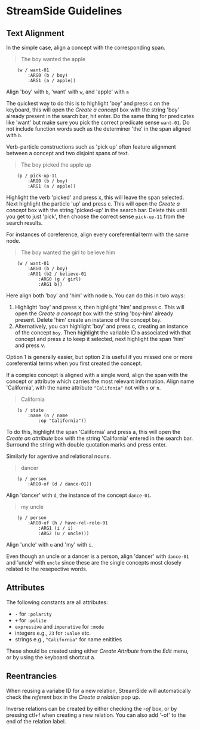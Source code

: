 # StreamSide Guidelines

## Text Alignment

In the simple case, align a concept with the corresponding span.

> The boy wanted the apple

		(w / want-01
			:ARG0 (b / boy)
			:ARG1 (a / apple))

Align 'boy' with `b`, 'want' with `w`, and 'apple' with `a`

The quickest way to do this is to highlight 'boy' and press c on the keyboard, this will open the *Create a concept* box with the string 'boy' already present in the search bar, hit enter. Do the same thing for predicates like 'want' but make sure you pick the correct predicate sense `want-01`. Do not include function words such as the determiner 'the' in the span aligned with `b`.

Verb-particle constructions such as 'pick up' often feature alignment between a concept and two disjoint spans of text.

> The boy picked the apple up

		(p / pick-up-11
			:ARG0 (b / boy)
			:ARG1 (a / apple))

Highlight the verb 'picked' and press x, this will leave the span selected. Next highlight the particle 'up' and press c. This will open the *Create a concept* box with the string 'picked-up' in the search bar. Delete this until you get to just 'pick', then choose the correct sense `pick-up-11` from the search results.

For instances of coreference, align every coreferential term with the same node.

> The boy wanted the girl to believe him

		(w / want-01
			:ARG0 (b / boy)
			:ARG1 (b2 / believe-01
				:ARG0 (g / girl)
				:ARG1 b))

Here align both 'boy' and 'him' with node `b`. You can do this in two ways:

1. Highlight 'boy' and press x, then highlight 'him' and press c. This will open the *Create a concept* box with the string 'boy-him' already present. Delete 'him' create an instance of the concept `boy`.
2. Alternatively, you can highlight 'boy' and press c, creating an instance of the concept `boy`. Then highlight the variable ID `b` associated with that concept and press z to keep it selected, next highlight the span 'him' and press v.

Option 1 is generally easier, but option 2 is useful if you missed one or more coreferential terms when you first created the concept.

If a complex concept is aligned with a single word, align the span with the concept or attribute which carries the most relevant information. Align name 'California', with the name attribute `"Califonia"` not with `s` or `n`.

> California

		(s / state
			:name (n / name
				:op "California"))

To do this, highlight the span 'California' and press a, this will open the *Create an attribute* box with the string 'California' entered in the search bar. Surround the string with double quotation marks and press enter.

Similarly for agentive and relational nouns.

> dancer

		(p / person
			:ARG0-of (d / dance-01))

Align 'dancer' with `d`, the instance of the concept `dance-01`.

> my uncle

		(p / person
			:ARG0-of (h / have-rel-role-91
				:ARG1 (i / i)
				:ARG2 (u / uncle)))

Align 'uncle' with `u` and 'my' with `i`.

Even though an uncle or a dancer is a person, align 'dancer' with `dance-01` and 'uncle' with `uncle` since these are the single concepts most closely related to the resepective words.


## Attributes

The following constants are all attributes:

* `-` for `:polarity`
* `+` for `:polite`
* `expressive` and `imperative` for `:mode`
* integers e.g., `23` for `:value` etc.
* strings e.g., `"California"` for name enitities

These should be created using either *Create Attribute* from the *Edit* menu, or by using the keyboard shortcut a.


## Reentrancies

When reusing a variabe ID for a new relation, StreamSide will automatically check the *referent* box in the *Create a relation* pop up.

Inverse relations can be created by either checking the *-of* box, or by pressing ctl+f when creating a new relation. You can also add '-of' to the end of the relation label.
